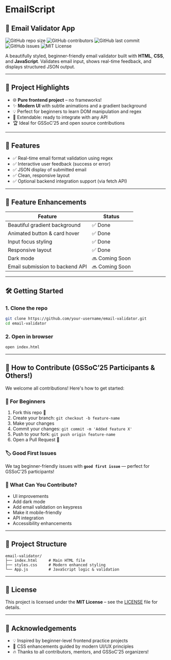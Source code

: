 # EmailScript

## 📧 Email Validator App

![GitHub repo size](https://img.shields.io/github/repo-size/your-username/email-validator)
![GitHub contributors](https://img.shields.io/github/contributors/your-username/email-validator)
![GitHub last commit](https://img.shields.io/github/last-commit/your-username/email-validator)
![GitHub issues](https://img.shields.io/github/issues/your-username/email-validator)
![MIT License](https://img.shields.io/badge/license-MIT-green)

A beautifully styled, beginner-friendly email validator built with **HTML**, **CSS**, and **JavaScript**. Validates email input, shows real-time feedback, and displays structured JSON output.

---

## 🚀 Project Highlights

* 🌐 **Pure frontend project** – no frameworks!
* ✨ **Modern UI** with subtle animations and a gradient background
* 💡 Perfect for beginners to learn DOM manipulation and regex
* 📩 Extendable: ready to integrate with any API
* 🏆 Ideal for GSSoC’25 and open source contributions

---

## 🧰 Features

* ✅ Real-time email format validation using regex
* ✅ Interactive user feedback (success or error)
* ✅ JSON display of submitted email
* ✅ Clean, responsive layout
* ✅ Optional backend integration support (via fetch API)

---

## 🎨 Feature Enhancements

| Feature                         | Status         |
| ------------------------------- | -------------- |
| Beautiful gradient background   | ✅ Done         |
| Animated button & card hover    | ✅ Done         |
| Input focus styling             | ✅ Done         |
| Responsive layout               | ✅ Done         |
| Dark mode                       | 🔜 Coming Soon |
| Email submission to backend API | 🔜 Coming Soon |

---

## 🛠️ Getting Started

### 1. Clone the repo

```bash
git clone https://github.com/your-username/email-validator.git
cd email-validator
```

### 2. Open in browser

```bash
open index.html
```

---

## 🌱 How to Contribute (GSSoC’25 Participants & Others!)

We welcome all contributions! Here's how to get started:

### 🔧 For Beginners

1. Fork this repo 🍴
2. Create your branch: `git checkout -b feature-name`
3. Make your changes
4. Commit your changes: `git commit -m 'Added feature X'`
5. Push to your fork: `git push origin feature-name`
6. Open a Pull Request 🚀

### 🏷 Good First Issues

We tag beginner-friendly issues with **`good first issue`** — perfect for GSSoC’25 participants!

### 🧪 What Can You Contribute?

* UI improvements
* Add dark mode
* Add email validation on keypress
* Make it mobile-friendly
* API integration
* Accessibility enhancements

---

## 📂 Project Structure

```
email-validator/
├── index.html     # Main HTML file
├── styles.css     # Modern enhanced styling
└── App.js         # JavaScript logic & validation
```

---

## 📄 License

This project is licensed under the **MIT License** – see the [LICENSE](LICENSE) file for details.

---

## 🙏 Acknowledgements

* 💡 Inspired by beginner-level frontend practice projects
* 🎨 CSS enhancements guided by modern UI/UX principles
* 🔥 Thanks to all contributors, mentors, and GSSoC’25 organizers!
